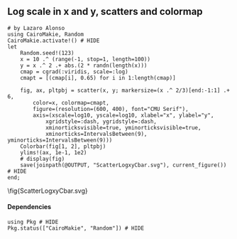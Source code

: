 <!--This file was generated, do not modify it.-->
## Log scale in x and y, scatters and colormap

````julia:ex1
# by Lazaro Alonso
using CairoMakie, Random
CairoMakie.activate!() # HIDE
let
    Random.seed!(123)
    x = 10 .^ (range(-1, stop=1, length=100))
    y = x .^ 2 .+ abs.(2 * randn(length(x)))
    cmap = cgrad(:viridis, scale=:log)
    cmapt = [(cmap[i], 0.65) for i in 1:length(cmap)]

    fig, ax, pltpbj = scatter(x, y; markersize=(x .^ 2/3)[end:-1:1] .+ 6,
        color=x, colormap=cmapt,
        figure=(resolution=(600, 400), font="CMU Serif"),
        axis=(xscale=log10, yscale=log10, xlabel="x", ylabel="y",
            xgridstyle=:dash, ygridstyle=:dash,
            xminorticksvisible=true, yminorticksvisible=true,
            xminorticks=IntervalsBetween(9), yminorticks=IntervalsBetween(9)))
    Colorbar(fig[1, 2], pltpbj)
    ylims!(ax, 1e-1, 1e2)
    # display(fig)
    save(joinpath(@OUTPUT, "ScatterLogxyCbar.svg"), current_figure()) # HIDE
end;
````

\fig{ScatterLogxyCbar.svg}

#### Dependencies

````julia:ex2
using Pkg # HIDE
Pkg.status(["CairoMakie", "Random"]) # HIDE
````

